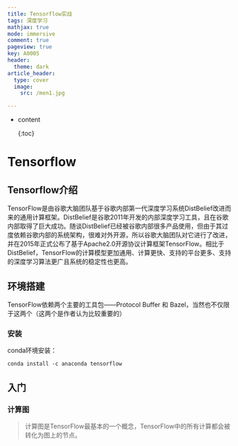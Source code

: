 ```yaml
---
title: Tensorflow实战
tags: 深度学习
mathjax: true
mode: immersive
comment: true
pageview: true
key: A0005
header:
  theme: dark
article_header:
  type: cover
  image:
    src: /men1.jpg

---
```


* content
  
  {:toc}

# Tensorflow

## Tensorflow介绍

TensorFlow是由谷歌大脑团队基于谷歌内部第一代深度学习系统DistBelief改进而来的通用计算框架。DistBelief是谷歌2011年开发的内部深度学习工具，且在谷歌内部取得了巨大成功。随谈DistBelief已经被谷歌内部很多产品使用，但由于其过度依赖谷歌内部的系统架构，很难对外开源，所以谷歌大脑团队对它进行了改进，并在2015年正式公布了基于Apache2.0开源协议计算框架TensorFlow。相比于DistBelief，TensorFlow的计算模型更加通用、计算更快、支持的平台更多、支持的深度学习算法更广且系统的稳定性也更高。

## 环境搭建

TensorFlow依赖两个主要的工具包——Protocol Buffer 和 Bazel，当然也不仅限于这两个（这两个是作者认为比较重要的）

### 安装

conda环境安装：

```
conda install -c anaconda tensorflow
```

## 入门

### 计算图

> 计算图是TensorFlow最基本的一个概念，TensorFlow中的所有计算都会被转化为图上的节点。
